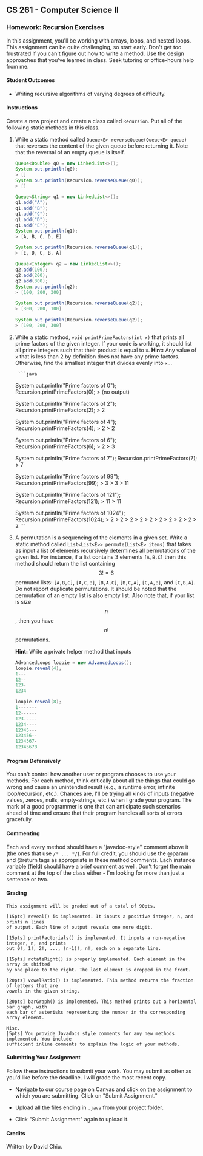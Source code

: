 ## CS 261 - Computer Science II

### Homework: Recursion Exercises

In this assignment, you'll be working with arrays, loops, and nested loops. This assignment can be quite challenging, so start early. Don't get too frustrated if you can't figure out how to write a method. Use the design approaches that you've learned in class. Seek tutoring or office-hours help from me.

#### Student Outcomes

- Writing recursive algorithms of varying degrees of difficulty.

#### Instructions

Create a new project and create a class called `Recursion`. Put all of the following static methods in this class.


1. Write a static method called `Queue<E> reverseQueue(Queue<E> queue)` that reverses the content of the given queue before returning it. Note that the reversal of an empty queue is itself.

	 ```java
	 Queue<Double> q0 = new LinkedList<>();
	 System.out.println(q0);
	 > []
	 System.out.println(Recursion.reverseQueue(q0));
	 > []

	 Queue<String> q1 = new LinkedList<>();
	 q1.add("A");
	 q1.add("B");
	 q1.add("C");
	 q1.add("D");
	 q1.add("E");
	 System.out.println(q1);
	 > [A, B, C, D, E]

	 System.out.println(Recursion.reverseQueue(q1));
	 > [E, D, C, B, A]

	 Queue<Integer> q2 = new LinkedList<>();
	 q2.add(100);
	 q2.add(200);
	 q2.add(300);
	 System.out.println(q2);
	 > [100, 200, 300]

	 System.out.println(Recursion.reverseQueue(q2));
	 > [300, 200, 100]

	 System.out.println(Recursion.reverseQueue(q2));
	 > [100, 200, 300]
	 ```



2. Write a static method, `void printPrimeFactors(int x)` that prints all prime factors of the given integer. If your code is working, it should list all prime integers such that their product is equal to `x`. **Hint:** Any value of `x` that is less than 2 by definition does not have any prime factors. Otherwise, find the smallest integer that divides evenly into `x`...

		```java
    System.out.println("Prime factors of 0");
    Recursion.printPrimeFactors(0);
		> (no output)

    System.out.println("Prime factors of 2");
    Recursion.printPrimeFactors(2);
		> 2

    System.out.println("Prime factors of 4");
    Recursion.printPrimeFactors(4);
		> 2
		> 2

    System.out.println("Prime factors of 6");
    Recursion.printPrimeFactors(6);
		> 2
		> 3

    System.out.println("Prime factors of 7");
    Recursion.printPrimeFactors(7);
		> 7

    System.out.println("Prime factors of 99");
    Recursion.printPrimeFactors(99);
		> 3
		> 3
		> 11

    System.out.println("Prime factors of 121");
    Recursion.printPrimeFactors(121);
		> 11
		> 11

    System.out.println("Prime factors of 1024");
    Recursion.printPrimeFactors(1024);
		> 2
		> 2
		> 2
		> 2
		> 2
		> 2
		> 2
		> 2
		> 2
		> 2
		```

1. A permutation is a sequencing of the elements in a given set. Write a static method called `List<List<E>> permute(List<E> items)` that takes as input a list of elements recursively determines all permutations of the given list. For instance, if a list contains 3 elements `[A,B,C]` then this method should return the list containing $$3! = 6$$ permuted lists: `[A,B,C]`, `[A,C,B]`, `[B,A,C]`, `[B,C,A]`, `[C,A,B]`, and `[C,B,A]`. Do not report duplicate permutations. It should be noted that the permutation of an empty list is also empty list. Also note that, if your list is size $$n$$, then you have $$n!$$ permutations. 

	 **Hint:** Write a private helper method that inputs 

    ```java
    AdvancedLoops loopie = new AdvancedLoops();
    loopie.reveal(4);
    1---
    12--
    123-
    1234

    loopie.reveal(8);
    1-------
    12------
    123-----
    1234----
    12345---
    123456--
    1234567-
    12345678
    ```


#### Program Defensively

You can't control how another user or program chooses to use your methods. For each method, think critically about all the things that could go wrong and cause an unintended result (e.g., a runtime error, infinite loop/recursion, etc.). Chances are, I'll be trying all kinds of inputs (negative values, zeroes, nulls, empty-strings, etc.) when I grade your program. The mark of a good programmer is one that can anticipate such scenarios ahead of time and ensure that their program handles all sorts of errors gracefully.

#### Commenting

Each and every method should have a "javadoc-style" comment above it (the ones that use `/* ... */`). For full credit, you should use the @param and @return tags as appropriate in these method comments. Each instance variable (field) should have a brief comment as well. Don't forget the main comment at the top of the class either - I'm looking for more than just a sentence or two.

#### Grading

```
This assignment will be graded out of a total of 90pts.

[15pts] reveal() is implemented. It inputs a positive integer, n, and prints n lines
of output. Each line of output reveals one more digit.

[15pts] printFactorials() is implemented. It inputs a non-negative integer, n, and prints
out 0!, 1!, 2!, ..., (n-1)!, n!, each on a separate line.

[15pts] rotateRight() is properly implemented. Each element in the array is shifted 
by one place to the right. The last element is dropped in the front.

[20pts] vowelRatio() is implemented. This method returns the fraction of letters that are
vowels in the given string.

[20pts] barGraph() is implememted. This method prints out a horizontal bar graph, with
each bar of asterisks representing the number in the corresponding array element.

Misc.
[5pts] You provide Javadocs style comments for any new methods implemented. You include
sufficient inline comments to explain the logic of your methods.
```

#### Submitting Your Assignment
Follow these instructions to submit your work. You may submit as often as you'd like before the deadline. I will grade the most recent copy.

- Navigate to our course page on Canvas and click on the assignment to which you are submitting. Click on "Submit Assignment."

- Upload all the files ending in `.java` from your project folder.

- Click "Submit Assignment" again to upload it.

#### Credits

Written by David Chiu.
